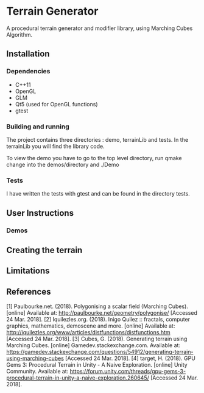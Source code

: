 # Terrain Generator

A procedural terrain generator and modifier library, using Marching Cubes Algorithm. 

## Installation 
### Dependencies 
* C++11
* OpenGL 
* GLM 
* Qt5 (used for OpenGL functions)
* gtest

### Building and running 
The project contains three directories : demo, terrainLib and tests. In the terrainLib you will find the library code. 

To view the demo you have to go to the top level directory, run qmake change into the demos/directory and ./Demo

### Tests 
I have written the tests with gtest and can be found in the directory tests. 

## User Instructions 
### Demos 
## Creating the terrain 

## Limitations 
## References 
[1] Paulbourke.net. (2018). Polygonising a scalar field (Marching Cubes). [online] Available at: http://paulbourke.net/geometry/polygonise/ [Accessed 24 Mar. 2018].
[2] Iquilezles.org. (2018). Inigo Quilez :: fractals, computer graphics, mathematics, demoscene and more. [online] Available at: http://iquilezles.org/www/articles/distfunctions/distfunctions.htm [Accessed 24 Mar. 2018].
[3] Cubes, G. (2018). Generating terrain using Marching Cubes. [online] Gamedev.stackexchange.com. Available at: https://gamedev.stackexchange.com/questions/54912/generating-terrain-using-marching-cubes [Accessed 24 Mar. 2018].
[4] target, H. (2018). GPU Gems 3: Procedural Terrain in Unity - A Naive Exploration. [online] Unity Community. Available at: https://forum.unity.com/threads/gpu-gems-3-procedural-terrain-in-unity-a-naive-exploration.260645/ [Accessed 24 Mar. 2018].
